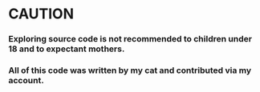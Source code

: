# CAUTION
### Exploring source code is not recommended to children under 18 and to expectant mothers. 
### All of this code was written by my cat and contributed via my account.
